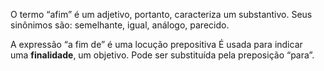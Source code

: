 O termo “afim” é um adjetivo, portanto, caracteriza um substantivo. Seus sinônimos são: semelhante, igual, análogo, parecido.

A expressão “a fim de” é uma locução prepositiva É usada para indicar uma **finalidade**, um objetivo. Pode ser substituída pela preposição “para”.
